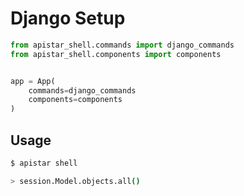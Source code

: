 # Django Setup

```python
from apistar_shell.commands import django_commands
from apistar_shell.components import components


app = App(
    commands=django_commands
    components=components
)
```

## Usage

```bash
$ apistar shell

> session.Model.objects.all()
```
